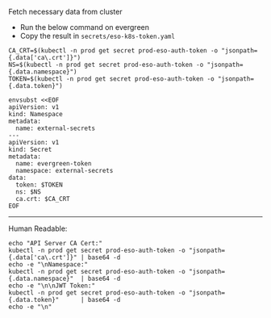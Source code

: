 Fetch necessary data from cluster

* Run the below command on evergreen
* Copy the result in `secrets/eso-k8s-token.yaml`

```shell
CA_CRT=$(kubectl -n prod get secret prod-eso-auth-token -o "jsonpath={.data['ca\.crt']}")
NS=$(kubectl -n prod get secret prod-eso-auth-token -o "jsonpath={.data.namespace}")
TOKEN=$(kubectl -n prod get secret prod-eso-auth-token -o "jsonpath={.data.token}")

envsubst <<EOF
apiVersion: v1
kind: Namespace
metadata:
  name: external-secrets
---
apiVersion: v1
kind: Secret
metadata:
  name: evergreen-token
  namespace: external-secrets
data:
  token: $TOKEN
  ns: $NS
  ca.crt: $CA_CRT
EOF

```

---

Human Readable:

```shell
echo "API Server CA Cert:"
kubectl -n prod get secret prod-eso-auth-token -o "jsonpath={.data['ca\.crt']}" | base64 -d
echo -e "\nNamespace:"
kubectl -n prod get secret prod-eso-auth-token -o "jsonpath={.data.namespace}"  | base64 -d
echo -e "\n\nJWT Token:"
kubectl -n prod get secret prod-eso-auth-token -o "jsonpath={.data.token}"      | base64 -d
echo -e "\n"
```

